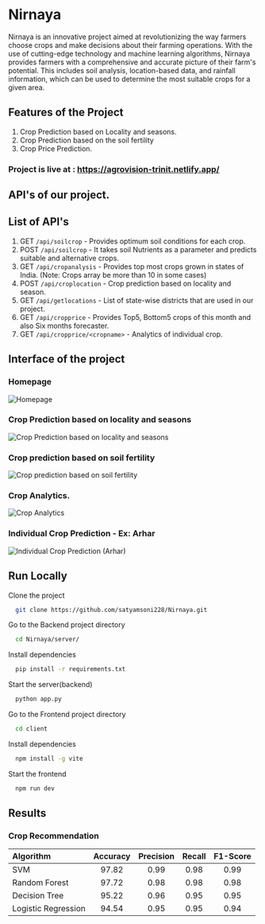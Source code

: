 # Nirnaya

Nirnaya is an innovative project aimed at revolutionizing the way farmers choose crops and make decisions about their farming operations. With the use of cutting-edge technology and machine learning algorithms, Nirnaya provides farmers with a comprehensive and accurate picture of their farm's potential. This includes soil analysis, location-based data, and rainfall information, which can be used to determine the most suitable crops for a given area.

## Features of the Project
1. Crop Prediction based on Locality and seasons.
2. Crop Prediction based on the soil fertility
3. Crop Price Prediction.

### Project is live at : https://agrovision-trinit.netlify.app/

## API's of our project.

## List of API's

1. GET `/api/soilcrop` - Provides optimum soil conditions for each crop.
2. POST `/api/soilcrop` - It takes soil Nutrients as a parameter and predicts suitable and alternative crops.
3. GET `/api/cropanalysis` - Provides top most crops grown in states of India. (Note: Crops array be more than 10 in some cases)
4. POST `/api/croplocation` - Crop prediction based on locality and season.
5. GET `/api/getlocations` - List of state-wise districts that are used in our project.
6. GET `/api/cropprice` - Provides Top5, Bottom5 crops of this month and also Six months forecaster.
7. GET `/api/cropprice/<cropname>` - Analytics of individual crop.

## Interface of the project
### Homepage
![Homepage](https://github.com/satyamsoni228/Nirnaya-new/assets/62495706/b7fa225b-1ad2-45bc-8c69-cc857d199143)

### Crop Prediction based on locality and seasons
![Crop Prediction based on locality and seasons](https://github.com/satyamsoni228/Nirnaya-new/assets/62495706/efbf3abf-d042-4d29-86d8-550fb4ae068e)

### Crop prediction based on soil fertility
![Crop prediction based on soil fertility](https://github.com/satyamsoni228/Nirnaya-new/assets/62495706/934aa542-d30a-4f88-b976-9e05c39e1d58)

### Crop Analytics.
![Crop Analytics](https://github.com/satyamsoni228/Nirnaya-new/assets/62495706/1071a75d-240a-4188-bbfc-36613388ccb7)


### Individual Crop Prediction - Ex: Arhar
![Individual Crop Prediction (Arhar)](https://github.com/satyamsoni228/Nirnaya-new/assets/62495706/57844ff5-0b91-4c94-9552-f4987daeaf8b)


## Run Locally

Clone the project

```bash
  git clone https://github.com/satyamsoni228/Nirnaya.git
```

Go to the Backend project directory

```bash
  cd Nirnaya/server/
```

Install dependencies

```bash
  pip install -r requirements.txt
```

Start the server(backend)

```bash
  python app.py
```

Go to the Frontend project directory

```bash
  cd client
```
Install dependencies

```bash
  npm install -g vite
```
Start the frontend

```bash
  npm run dev
```
## Results

### Crop Recommendation

| Algorithm   | Accuracy | Precision|Recall|F1-Score|
| :---        |    :----:   | :---: | :---: | :---: |
|SVM|97.82|0.99|0.98|0.99|
|Random Forest|97.72|0.98|0.98|0.98|
|Decision Tree|95.22|0.96|0.95|0.95|
| Logistic Regression | 94.54 | 0.95   |0.95| 0.94  |

